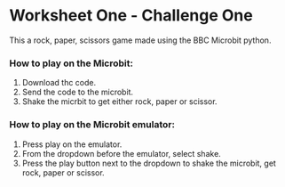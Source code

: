 # **Worksheet One - Challenge One**

This a rock, paper, scissors game made using the BBC Microbit python.

### **How to play on the Microbit:**
1. Download thc code. 
3. Send the code to the microbit.
2. Shake the micrbit to get either rock, paper or scissor.

### **How to play on the Microbit emulator:**
1. Press play on the emulator.
2. From the dropdown before the emulator, select shake.
3. Press the play button next to the dropdown to shake the microbit, get rock, paper or scissor.
 
